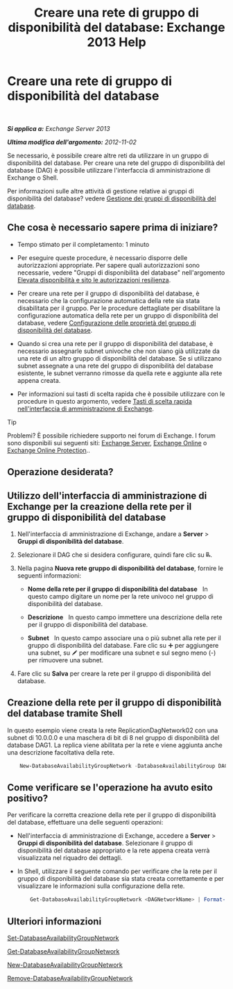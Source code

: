﻿---
title: 'Creare una rete di gruppo di disponibilità del database: Exchange 2013 Help'
TOCTitle: Creare una rete di gruppo di disponibilità del database
ms:assetid: 6caec7be-788a-4058-87a7-f31c575b870c
ms:mtpsurl: https://technet.microsoft.com/it-it/library/Dd298051(v=EXCHG.150)
ms:contentKeyID: 50480939
ms.date: 05/22/2018
mtps_version: v=EXCHG.150
ms.translationtype: MT
---

# Creare una rete di gruppo di disponibilità del database

 

_**Si applica a:** Exchange Server 2013_

_**Ultima modifica dell'argomento:** 2012-11-02_

Se necessario, è possibile creare altre reti da utilizzare in un gruppo di disponibilità del database. Per creare una rete del gruppo di disponibilità del database (DAG) è possibile utilizzare l'interfaccia di amministrazione di Exchange o Shell.

Per informazioni sulle altre attività di gestione relative ai gruppi di disponibilità del database? vedere [Gestione dei gruppi di disponibilità del database](managing-database-availability-groups-exchange-2013-help.md).

## Che cosa è necessario sapere prima di iniziare?

  - Tempo stimato per il completamento: 1 minuto

  - Per eseguire queste procedure, è necessario disporre delle autorizzazioni appropriate. Per sapere quali autorizzazioni sono necessarie, vedere "Gruppi di disponibilità del database" nell'argomento [Elevata disponibilità e sito le autorizzazioni resilienza](high-availability-and-site-resilience-permissions-exchange-2013-help.md).

  - Per creare una rete per il gruppo di disponibilità del database, è necessario che la configurazione automatica della rete sia stata disabilitata per il gruppo. Per le procedure dettagliate per disabilitare la configurazione automatica della rete per un gruppo di disponibilità del database, vedere [Configurazione delle proprietà del gruppo di disponibilità del database](configure-database-availability-group-properties-exchange-2013-help.md).

  - Quando si crea una rete per il gruppo di disponibilità del database, è necessario assegnarle subnet univoche che non siano già utilizzate da una rete di un altro gruppo di disponibilità del database. Se si utilizzano subnet assegnate a una rete del gruppo di disponibilità del database esistente, le subnet verranno rimosse da quella rete e aggiunte alla rete appena creata.

  - Per informazioni sui tasti di scelta rapida che è possibile utilizzare con le procedure in questo argomento, vedere [Tasti di scelta rapida nell'interfaccia di amministrazione di Exchange](keyboard-shortcuts-in-the-exchange-admin-center-exchange-online-protection-help.md).


> [!TIP]
> Problemi? È possibile richiedere supporto nei forum di Exchange. I forum sono disponibili sui seguenti siti: <A href="https://go.microsoft.com/fwlink/p/?linkid=60612">Exchange Server</A>, <A href="https://go.microsoft.com/fwlink/p/?linkid=267542">Exchange Online</A> o <A href="https://go.microsoft.com/fwlink/p/?linkid=285351">Exchange Online Protection</A>..



## Operazione desiderata?

## Utilizzo dell'interfaccia di amministrazione di Exchange per la creazione della rete per il gruppo di disponibilità del database

1.  Nell'interfaccia di amministrazione di Exchange, andare a **Server** \> **Gruppi di disponibilità del database**.

2.  Selezionare il DAG che si desidera configurare, quindi fare clic su ![Aggiunta di una rete del gruppo di disponibilità del database](images/Dd298051.befcdc4e-7f7a-451d-a0a8-608c79f5d186(EXCHG.150).gif "Aggiunta di una rete del gruppo di disponibilità del database").

3.  Nella pagina **Nuova rete gruppo di disponibilità del database**, fornire le seguenti informazioni:
    
      - **Nome della rete per il gruppo di disponibilità del database**   In questo campo digitare un nome per la rete univoco nel gruppo di disponibilità del database.
    
      - **Descrizione**   In questo campo immettere una descrizione della rete per il gruppo di disponibilità del database.
    
      - **Subnet**   In questo campo associare una o più subnet alla rete per il gruppo di disponibilità del database. Fare clic su ![Icona Aggiungi](images/JJ218640.c1e75329-d6d7-4073-a27d-498590bbb558(EXCHG.150).gif "Icona Aggiungi") per aggiungere una subnet, su ![Icona Modifica](images/JJ218640.6f53ccb2-1f13-4c02-bea0-30690e6ea71d(EXCHG.150).gif "Icona Modifica") per modificare una subnet e sul segno meno (-) per rimuovere una subnet.

4.  Fare clic su **Salva** per creare la rete per il gruppo di disponibilità del database.

## Creazione della rete per il gruppo di disponibilità del database tramite Shell

In questo esempio viene creata la rete ReplicationDagNetwork02 con una subnet di 10.0.0.0 e una maschera di bit di 8 nel gruppo di disponibilità del database DAG1. La replica viene abilitata per la rete e viene aggiunta anche una descrizione facoltativa della rete.
```powershell
    New-DatabaseAvailabilityGroupNetwork -DatabaseAvailabilityGroup DAG1 -Name ReplicationDagNetwork02 -Description "Replication network 2" -Subnets 10.0.0.0/8 -ReplicationEnabled:$True
```
## Come verificare se l'operazione ha avuto esito positivo?

Per verificare la corretta creazione della rete per il gruppo di disponibilità del database, effettuare una delle seguenti operazioni:

  - Nell'interfaccia di amministrazione di Exchange, accedere a **Server** \> **Gruppi di disponibilità del database**. Selezionare il gruppo di disponibilità del database appropriato e la rete appena creata verrà visualizzata nel riquadro dei dettagli.

  - In Shell, utilizzare il seguente comando per verificare che la rete per il gruppo di disponibilità del database sia stata creata correttamente e per visualizzare le informazioni sulla configurazione della rete.
    ```powershell
        Get-DatabaseAvailabilityGroupNetwork <DAGNetworkName> | Format-List
    ```
## Ulteriori informazioni

[Set-DatabaseAvailabilityGroupNetwork](https://technet.microsoft.com/it-it/library/dd298008\(v=exchg.150\))

[Get-DatabaseAvailabilityGroupNetwork](https://technet.microsoft.com/it-it/library/dd297938\(v=exchg.150\))

[New-DatabaseAvailabilityGroupNetwork](https://technet.microsoft.com/it-it/library/dd335225\(v=exchg.150\))

[Remove-DatabaseAvailabilityGroupNetwork](https://technet.microsoft.com/it-it/library/dd298131\(v=exchg.150\))


